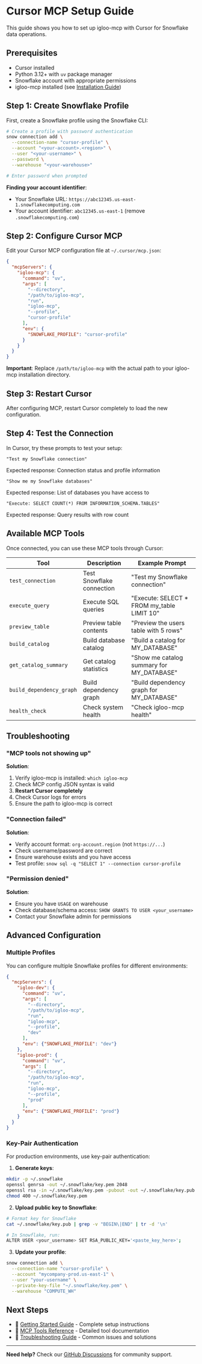 # Cursor MCP Setup Guide

This guide shows you how to set up igloo-mcp with Cursor for Snowflake data operations.

## Prerequisites

- Cursor installed
- Python 3.12+ with `uv` package manager
- Snowflake account with appropriate permissions
- igloo-mcp installed (see [Installation Guide](getting-started.md#step-1-install-igloo-mcp))

## Step 1: Create Snowflake Profile

First, create a Snowflake profile using the Snowflake CLI:

```bash
# Create a profile with password authentication
snow connection add \
  --connection-name "cursor-profile" \
  --account "<your-account>.<region>" \
  --user "<your-username>" \
  --password \
  --warehouse "<your-warehouse>"

# Enter password when prompted
```

**Finding your account identifier**:
- Your Snowflake URL: `https://abc12345.us-east-1.snowflakecomputing.com`
- Your account identifier: `abc12345.us-east-1` (remove `.snowflakecomputing.com`)

## Step 2: Configure Cursor MCP

Edit your Cursor MCP configuration file at `~/.cursor/mcp.json`:

```json
{
  "mcpServers": {
    "igloo-mcp": {
      "command": "uv",
      "args": [
        "--directory",
        "/path/to/igloo-mcp",
        "run",
        "igloo-mcp",
        "--profile",
        "cursor-profile"
      ],
      "env": {
        "SNOWFLAKE_PROFILE": "cursor-profile"
      }
    }
  }
}
```

**Important**: Replace `/path/to/igloo-mcp` with the actual path to your igloo-mcp installation directory.

## Step 3: Restart Cursor

After configuring MCP, restart Cursor completely to load the new configuration.

## Step 4: Test the Connection

In Cursor, try these prompts to test your setup:

```
"Test my Snowflake connection"
```

Expected response: Connection status and profile information

```
"Show me my Snowflake databases"
```

Expected response: List of databases you have access to

```
"Execute: SELECT COUNT(*) FROM INFORMATION_SCHEMA.TABLES"
```

Expected response: Query results with row count

## Available MCP Tools

Once connected, you can use these MCP tools through Cursor:

| Tool | Description | Example Prompt |
|------|-------------|----------------|
| `test_connection` | Test Snowflake connection | "Test my Snowflake connection" |
| `execute_query` | Execute SQL queries | "Execute: SELECT * FROM my_table LIMIT 10" |
| `preview_table` | Preview table contents | "Preview the users table with 5 rows" |
| `build_catalog` | Build database catalog | "Build a catalog for MY_DATABASE" |
| `get_catalog_summary` | Get catalog statistics | "Show me catalog summary for MY_DATABASE" |
| `build_dependency_graph` | Build dependency graph | "Build dependency graph for MY_DATABASE" |
| `health_check` | Check system health | "Check igloo-mcp health" |

## Troubleshooting

### "MCP tools not showing up"

**Solution**:
1. Verify igloo-mcp is installed: `which igloo-mcp`
2. Check MCP config JSON syntax is valid
3. **Restart Cursor completely**
4. Check Cursor logs for errors
5. Ensure the path to igloo-mcp is correct

### "Connection failed"

**Solution**:
- Verify account format: `org-account.region` (not `https://...`)
- Check username/password are correct
- Ensure warehouse exists and you have access
- Test profile: `snow sql -q "SELECT 1" --connection cursor-profile`

### "Permission denied"

**Solution**:
- Ensure you have `USAGE` on warehouse
- Check database/schema access: `SHOW GRANTS TO USER <your_username>`
- Contact your Snowflake admin for permissions

## Advanced Configuration

### Multiple Profiles

You can configure multiple Snowflake profiles for different environments:

```json
{
  "mcpServers": {
    "igloo-dev": {
      "command": "uv",
      "args": [
        "--directory",
        "/path/to/igloo-mcp",
        "run",
        "igloo-mcp",
        "--profile",
        "dev"
      ],
      "env": {"SNOWFLAKE_PROFILE": "dev"}
    },
    "igloo-prod": {
      "command": "uv",
      "args": [
        "--directory",
        "/path/to/igloo-mcp",
        "run",
        "igloo-mcp",
        "--profile",
        "prod"
      ],
      "env": {"SNOWFLAKE_PROFILE": "prod"}
    }
  }
}
```

### Key-Pair Authentication

For production environments, use key-pair authentication:

1. **Generate keys**:
```bash
mkdir -p ~/.snowflake
openssl genrsa -out ~/.snowflake/key.pem 2048
openssl rsa -in ~/.snowflake/key.pem -pubout -out ~/.snowflake/key.pub
chmod 400 ~/.snowflake/key.pem
```

2. **Upload public key to Snowflake**:
```bash
# Format key for Snowflake
cat ~/.snowflake/key.pub | grep -v "BEGIN\|END" | tr -d '\n'

# In Snowflake, run:
ALTER USER <your_username> SET RSA_PUBLIC_KEY='<paste_key_here>';
```

3. **Update your profile**:
```bash
snow connection add \
  --connection-name "cursor-profile" \
  --account "mycompany-prod.us-east-1" \
  --user "your-username" \
  --private-key-file "~/.snowflake/key.pem" \
  --warehouse "COMPUTE_WH"
```

## Next Steps

- 📖 [Getting Started Guide](getting-started.md) - Complete setup instructions
- 🔧 [MCP Tools Reference](mcp/tools-reference.md) - Detailed tool documentation
- 🐛 [Troubleshooting Guide](troubleshooting.md) - Common issues and solutions

---

**Need help?** Check our [GitHub Discussions](https://github.com/Evan-Kim2028/igloo-mcp/discussions) for community support.
